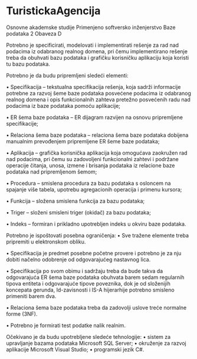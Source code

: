# TuristickaAgencija

Osnovne akademske studije Primenjeno softversko inženjerstvo Baze podataka 2
Obaveza D


Potrebno je specificirati, modelovati i implementirati rešenje za rad nad podacima iz odabranog realnog domena, pri čemu implementirano rešenje treba da obuhvati bazu podataka i grafičku korisničku aplikaciju koja koristi tu bazu podataka.

Potrebno je da budu pripremljeni sledeći elementi:


•	Specifikacija – tekstualna specifikacija rešenja, koja sadrži informacije potrebne za razvoj šeme baze podataka posvećene podacima iz odabranog realnog domena i opis funkcionalnih zahteva pretežno posvećenih radu nad podacima iz baze podataka pomoću aplikacije;

•	ER šema baze podataka – ER dijagram razvijen na osnovu pripremljene specifikacije;

•	Relaciona šema baze podataka – relaciona šema baze podataka dobijena manualnim prevođenjem pripremljene ER šeme baze podataka;

•	Aplikacija – grafička korisnička aplikacija koja omogućava zaokružen rad nad podacima, pri čemu su zadovoljeni funkcionalni zahtevi i podržane operacije čitanja, unosa, izmene i brisanja podataka iz relacione baze podataka nad pripremljenom šemom;

•	Procedura – smislena procedura za bazu podataka s osloncem na spajanje više tabela, upotrebu agregacionih operacija i primenu kursora;

•	Funkcija – složena smislena funkcija za bazu podataka;

•	Triger – složeni smisleni triger (okidač) za bazu podataka;

•	Indeks  – formiran i prikladno upotrebljen indeks u okviru baze podataka.

Potrebno je ispoštovati posebna ograničenja:
•	Sve tražene elemente treba pripremiti u elektronskom obliku.

•	Specifikacija je predmet posebne početne provere i potrebno je za nju dobiti načelno odobrenje od odgovarajućeg nastavnog lica.

•	Specifikacija po svom obimu i sadržaju treba da bude takva da odgovarajuća ER šema baze podataka obuhvata barem sedam regularnih tipova entiteta i odgovarajuće tipove poveznika, dok je od složenijih koncepata gerunda, Id-zavisnosti i IS-A hijerarhije potrebno smisleno primeniti barem dva.

•	Relaciona šema baze podataka treba da zadovolji uslove treće normalne forme (3NF).

•	Potrebno je formirati test podatke nalik realnim.

Očekivano je da budu upotrebljene sledeće tehnologije:
•	sistem za upravljanje bazama podataka Microsoft SQL Server;
•	okruženje za razvoj aplikacije Microsoft Visual Studio;
•	programski jezik C#.

